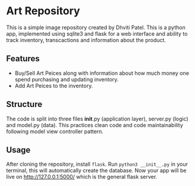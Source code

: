 # Art Repository
This is a simple image repository created by Dhviti Patel. 
This is a python app, implemented using sqlite3 and flask for a web interface and ability to track inventory, transcactions and information about the product. 

## Features
- Buy/Sell Art Peices along with information about how much money one spend purchasing and updating inventory. 
- Add Art Peices to the inventory.

## Structure
The code is split into three files __init__.py (application layer), server.py (logic) and model.py (data). This practices clean code and code maintainability following model view controller pattern.

## Usage
After cloning the repository, install `flask`. Run `python3 __init__.py` in your terminal, this will automatically create the database. 
Now your app will be live on http://127.0.0.1:5000/ which is the general flask server. 

 
